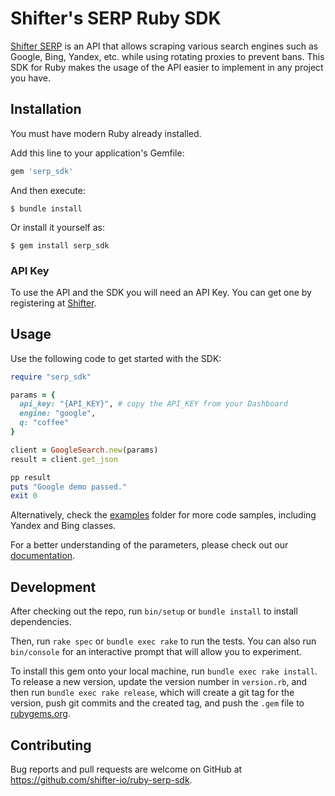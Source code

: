 # Shifter's SERP Ruby SDK

[Shifter SERP](https://shifter.io/services/serp-scraping) is an API that allows scraping various search engines such as Google, Bing, Yandex, etc. while using rotating proxies to prevent bans. This SDK for Ruby makes the usage of the API easier to implement in any project you have.

## Installation

You must have modern Ruby already installed. 

Add this line to your application's Gemfile:

```ruby
gem 'serp_sdk'
```

And then execute:

    $ bundle install

Or install it yourself as:

    $ gem install serp_sdk

### API Key

To use the API and the SDK you will need an API Key. You can get one by registering at [Shifter](https://shifter.io).

## Usage

Use the following code to get started with the SDK:

```ruby
require "serp_sdk"

params = {
  api_key: "{API_KEY}", # copy the API_KEY from your Dashboard
  engine: "google",
  q: "coffee"
}

client = GoogleSearch.new(params)
result = client.get_json

pp result
puts "Google demo passed."
exit 0
```

Alternatively, check the [examples](https://github.com/shifter-io/ruby-serp-sdk/tree/main/examples) folder for more code samples, including Yandex and Bing classes.

For a better understanding of the parameters, please check out our [documentation](https://developers.shifter.io/).

## Development

After checking out the repo, run `bin/setup` or `bundle install` to install dependencies. 

Then, run `rake spec` or `bundle exec rake` to run the tests. You can also run `bin/console` for an interactive prompt that will allow you to experiment.

To install this gem onto your local machine, run `bundle exec rake install`. To release a new version, update the version number in `version.rb`, and then run `bundle exec rake release`, which will create a git tag for the version, push git commits and the created tag, and push the `.gem` file to [rubygems.org](https://rubygems.org).

## Contributing

Bug reports and pull requests are welcome on GitHub at https://github.com/shifter-io/ruby-serp-sdk.
